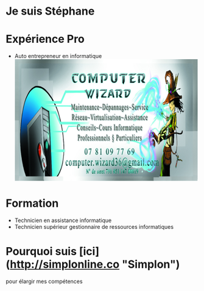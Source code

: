 # Je suis Stéphane

# Expérience Pro

* Auto entrepreneur en informatique
![carte de visite](https://github.com/StephDecru/semaine1/blob/master/Images/carte_de_visite.jpg "alt")

# Formation

* Technicien en assistance informatique
* Technicien supérieur gestionnaire de ressources informatiques

# Pourquoi suis [ici] (http://simplonline.co "Simplon")

pour élargir mes compétences